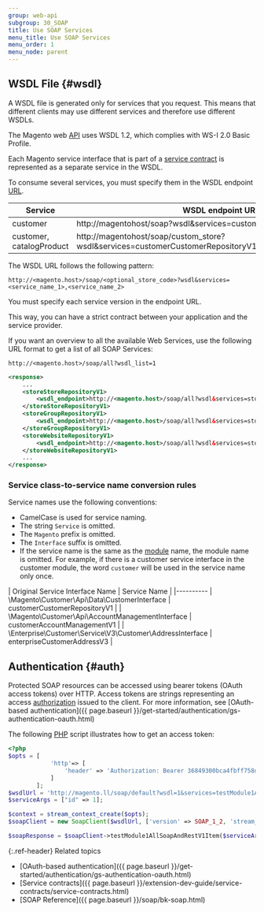 ```yaml
---
group: web-api
subgroup: 30_SOAP
title: Use SOAP Services
menu_title: Use SOAP Services
menu_order: 1
menu_node: parent
---
```


## WSDL File {#wsdl}

A WSDL file is generated only for services that you request. This means that different clients may use different services and therefore use different WSDLs.

The Magento web [API](https://glossary.magento.com/api) uses WSDL 1.2, which complies with WS-I 2.0 Basic Profile.

Each Magento service interface that is part of a [service contract](https://glossary.magento.com/service-contract) is represented as a separate service in the WSDL.

To consume several services, you must specify them in the WSDL endpoint [URL](https://glossary.magento.com/url).

| Service | WSDL endpoint URL | Available services |
| --------- | ---------- | ------------------------------------------ |
| customer | http://magentohost/soap?wsdl&services=customerCustomerRepositoryV1 | \Magento\Customer\Api\Data\CustomerInterface |
| customer, catalogProduct | http://magentohost/soap/custom_store?wsdl&services=customerCustomerRepositoryV1,catalogProductRepositoryV1 | \Magento\Customer\Api\Data\CustomerInterface, \Magento\Catalog\Api\Data\ProductInterface |

The WSDL URL follows the following pattern:

`http://<magento.host>/soap/<optional_store_code>?wsdl&services=<service_name_1>,<service_name_2>`

You must specify each service version in the endpoint URL.

This way, you can have a strict contract between your application and the service provider.

If you want an overview to all the available Web Services, use the following URL format to get a list of all SOAP Services:

`http://<magento.host>/soap/all?wsdl_list=1`

```xml
<response>
    ...
    <storeStoreRepositoryV1>
        <wsdl_endpoint>http://<magento.host>/soap/all?wsdl&services=storeStoreRepositoryV1</wsdl_endpoint>
    </storeStoreRepositoryV1>
    <storeGroupRepositoryV1>
        <wsdl_endpoint>http://<magento.host>/soap/all?wsdl&services=storeGroupRepositoryV1</wsdl_endpoint>
    </storeGroupRepositoryV1>
    <storeWebsiteRepositoryV1>
        <wsdl_endpoint>http://<magento.host>/soap/all?wsdl&services=storeWebsiteRepositoryV1</wsdl_endpoint>
    </storeWebsiteRepositoryV1>
    ...
</response>
```

### Service class-to-service name conversion rules

Service names use the following conventions:

*  CamelCase is used for service naming.
*  The string `Service` is omitted.
*  The `Magento` prefix is omitted.
*  The `Interface` suffix is omitted.
*  If the service name is the same as the [module](https://glossary.magento.com/module) name, the module name is omitted. For example, if there is a customer service interface in the customer module, the word `customer` will be used in the service name only once.

| Original Service Interface Name | Service Name |
|----------
| \Magento\Customer\Api\Data\CustomerInterface | customerCustomerRepositoryV1 |
| \Magento\Customer\Api\AccountManagementInterface | customerAccountManagementV1 |
| \Enterprise\Customer\Service\V3\Customer\AddressInterface | enterpriseCustomerAddressV3 |

## Authentication {#auth}

Protected SOAP resources can be accessed using bearer tokens (OAuth access tokens) over HTTP. Access tokens are strings representing an access [authorization](https://glossary.magento.com/authorization) issued to the client. For more information, see [OAuth-based authentication]({{ page.baseurl }}/get-started/authentication/gs-authentication-oauth.html)

The following [PHP](https://glossary.magento.com/php) script illustrates how to get an access token:

```php
<?php
$opts = [
            'http'=> [
                'header' => 'Authorization: Bearer 36849300bca4fbff758d93a3379f1b8e'
            ]
        ];
$wsdlUrl = 'http://magento.ll/soap/default?wsdl=1&services=testModule1AllSoapAndRestV1';
$serviceArgs = ["id" => 1];

$context = stream_context_create($opts);
$soapClient = new SoapClient($wsdlUrl, ['version' => SOAP_1_2, 'stream_context' => $context]);

$soapResponse = $soapClient->testModule1AllSoapAndRestV1Item($serviceArgs); ?>
```

{:.ref-header}
Related topics

*  [OAuth-based authentication]({{ page.baseurl }}/get-started/authentication/gs-authentication-oauth.html)
*  [Service contracts]({{ page.baseurl }}/extension-dev-guide/service-contracts/service-contracts.html)
*  [SOAP Reference]({{ page.baseurl }}/soap/bk-soap.html)
